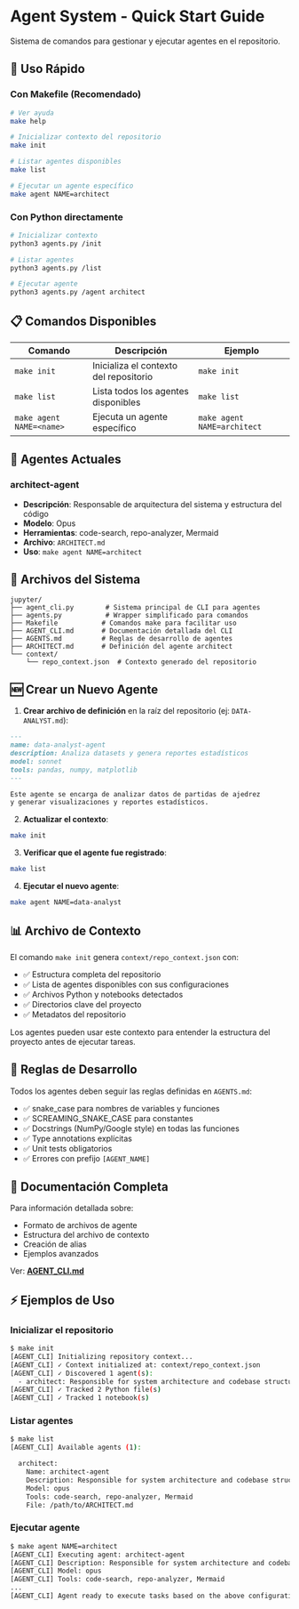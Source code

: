 # Agent System - Quick Start Guide

Sistema de comandos para gestionar y ejecutar agentes en el repositorio.

## 🚀 Uso Rápido

### Con Makefile (Recomendado)

```bash
# Ver ayuda
make help

# Inicializar contexto del repositorio
make init

# Listar agentes disponibles
make list

# Ejecutar un agente específico
make agent NAME=architect
```

### Con Python directamente

```bash
# Inicializar contexto
python3 agents.py /init

# Listar agentes
python3 agents.py /list

# Ejecutar agente
python3 agents.py /agent architect
```

## 📋 Comandos Disponibles

| Comando | Descripción | Ejemplo |
|---------|-------------|---------|
| `make init` | Inicializa el contexto del repositorio | `make init` |
| `make list` | Lista todos los agentes disponibles | `make list` |
| `make agent NAME=<name>` | Ejecuta un agente específico | `make agent NAME=architect` |

## 🤖 Agentes Actuales

### architect-agent
- **Descripción**: Responsable de arquitectura del sistema y estructura del código
- **Modelo**: Opus
- **Herramientas**: code-search, repo-analyzer, Mermaid
- **Archivo**: `ARCHITECT.md`
- **Uso**: `make agent NAME=architect`

## 📁 Archivos del Sistema

```
jupyter/
├── agent_cli.py        # Sistema principal de CLI para agentes
├── agents.py           # Wrapper simplificado para comandos
├── Makefile           # Comandos make para facilitar uso
├── AGENT_CLI.md       # Documentación detallada del CLI
├── AGENTS.md          # Reglas de desarrollo de agentes
├── ARCHITECT.md       # Definición del agente architect
└── context/
    └── repo_context.json  # Contexto generado del repositorio
```

## 🆕 Crear un Nuevo Agente

1. **Crear archivo de definición** en la raíz del repositorio (ej: `DATA-ANALYST.md`):

```markdown
---
name: data-analyst-agent
description: Analiza datasets y genera reportes estadísticos
model: sonnet
tools: pandas, numpy, matplotlib
---

Este agente se encarga de analizar datos de partidas de ajedrez
y generar visualizaciones y reportes estadísticos.
```

2. **Actualizar el contexto**:
```bash
make init
```

3. **Verificar que el agente fue registrado**:
```bash
make list
```

4. **Ejecutar el nuevo agente**:
```bash
make agent NAME=data-analyst
```

## 📊 Archivo de Contexto

El comando `make init` genera `context/repo_context.json` con:

- ✅ Estructura completa del repositorio
- ✅ Lista de agentes disponibles con sus configuraciones
- ✅ Archivos Python y notebooks detectados
- ✅ Directorios clave del proyecto
- ✅ Metadatos del repositorio

Los agentes pueden usar este contexto para entender la estructura del proyecto antes de ejecutar tareas.

## 🔧 Reglas de Desarrollo

Todos los agentes deben seguir las reglas definidas en `AGENTS.md`:

- ✅ snake_case para nombres de variables y funciones
- ✅ SCREAMING_SNAKE_CASE para constantes
- ✅ Docstrings (NumPy/Google style) en todas las funciones
- ✅ Type annotations explícitas
- ✅ Unit tests obligatorios
- ✅ Errores con prefijo `[AGENT_NAME]`

## 📖 Documentación Completa

Para información detallada sobre:
- Formato de archivos de agente
- Estructura del archivo de contexto
- Creación de alias
- Ejemplos avanzados

Ver: **[AGENT_CLI.md](AGENT_CLI.md)**

## ⚡ Ejemplos de Uso

### Inicializar el repositorio
```bash
$ make init
[AGENT_CLI] Initializing repository context...
[AGENT_CLI] ✓ Context initialized at: context/repo_context.json
[AGENT_CLI] ✓ Discovered 1 agent(s):
  - architect: Responsible for system architecture and codebase structure
[AGENT_CLI] ✓ Tracked 2 Python file(s)
[AGENT_CLI] ✓ Tracked 1 notebook(s)
```

### Listar agentes
```bash
$ make list
[AGENT_CLI] Available agents (1):

  architect:
    Name: architect-agent
    Description: Responsible for system architecture and codebase structure
    Model: opus
    Tools: code-search, repo-analyzer, Mermaid
    File: /path/to/ARCHITECT.md
```

### Ejecutar agente
```bash
$ make agent NAME=architect
[AGENT_CLI] Executing agent: architect-agent
[AGENT_CLI] Description: Responsible for system architecture and codebase structure
[AGENT_CLI] Model: opus
[AGENT_CLI] Tools: code-search, repo-analyzer, Mermaid
...
[AGENT_CLI] Agent ready to execute tasks based on the above configuration.
```
